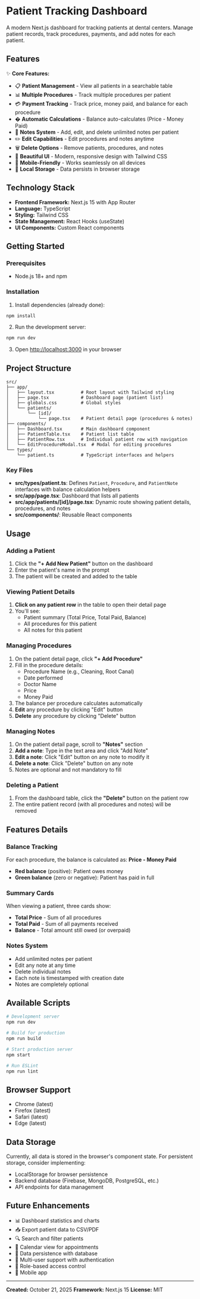 # Patient Tracking Dashboard

A modern Next.js dashboard for tracking patients at dental centers. Manage patient records, track procedures, payments, and add notes for each patient.

## Features

✨ **Core Features:**

- 📋 **Patient Management** - View all patients in a searchable table
- 📊 **Multiple Procedures** - Track multiple procedures per patient
- 💳 **Payment Tracking** - Track price, money paid, and balance for each procedure
- � **Automatic Calculations** - Balance auto-calculates (Price - Money Paid)
- 📝 **Notes System** - Add, edit, and delete unlimited notes per patient
- ✏️ **Edit Capabilities** - Edit procedures and notes anytime
- 🗑️ **Delete Options** - Remove patients, procedures, and notes
- 🎨 **Beautiful UI** - Modern, responsive design with Tailwind CSS
- 📱 **Mobile-Friendly** - Works seamlessly on all devices
- 💾 **Local Storage** - Data persists in browser storage

## Technology Stack

- **Frontend Framework:** Next.js 15 with App Router
- **Language:** TypeScript
- **Styling:** Tailwind CSS
- **State Management:** React Hooks (useState)
- **UI Components:** Custom React components

## Getting Started

### Prerequisites

- Node.js 18+ and npm

### Installation

1. Install dependencies (already done):

```bash
npm install
```

2. Run the development server:

```bash
npm run dev
```

3. Open [http://localhost:3000](http://localhost:3000) in your browser

## Project Structure

```
src/
├── app/
│   ├── layout.tsx          # Root layout with Tailwind styling
│   ├── page.tsx            # Dashboard page (patient list)
│   ├── globals.css         # Global styles
│   └── patients/
│       └── [id]/
│           └── page.tsx    # Patient detail page (procedures & notes)
├── components/
│   ├── Dashboard.tsx       # Main dashboard component
│   ├── PatientTable.tsx    # Patient list table
│   ├── PatientRow.tsx      # Individual patient row with navigation
│   └── EditProcedureModal.tsx  # Modal for editing procedures
└── types/
    └── patient.ts          # TypeScript interfaces and helpers
```

### Key Files

- **src/types/patient.ts**: Defines `Patient`, `Procedure`, and `PatientNote` interfaces with balance calculation helpers
- **src/app/page.tsx**: Dashboard that lists all patients
- **src/app/patients/[id]/page.tsx**: Dynamic route showing patient details, procedures, and notes
- **src/components/**: Reusable React components

## Usage

### Adding a Patient

1. Click the **"+ Add New Patient"** button on the dashboard
2. Enter the patient's name in the prompt
3. The patient will be created and added to the table

### Viewing Patient Details

1. **Click on any patient row** in the table to open their detail page
2. You'll see:
   - Patient summary (Total Price, Total Paid, Balance)
   - All procedures for this patient
   - All notes for this patient

### Managing Procedures

1. On the patient detail page, click **"+ Add Procedure"**
2. Fill in the procedure details:
   - Procedure Name (e.g., Cleaning, Root Canal)
   - Date performed
   - Doctor Name
   - Price
   - Money Paid
3. The balance per procedure calculates automatically
4. **Edit** any procedure by clicking "Edit" button
5. **Delete** any procedure by clicking "Delete" button

### Managing Notes

1. On the patient detail page, scroll to **"Notes"** section
2. **Add a note**: Type in the text area and click "Add Note"
3. **Edit a note**: Click "Edit" button on any note to modify it
4. **Delete a note**: Click "Delete" button on any note
5. Notes are optional and not mandatory to fill

### Deleting a Patient

1. From the dashboard table, click the **"Delete"** button on the patient row
2. The entire patient record (with all procedures and notes) will be removed

## Features Details

### Balance Tracking

For each procedure, the balance is calculated as: **Price - Money Paid**

- **Red balance** (positive): Patient owes money
- **Green balance** (zero or negative): Patient has paid in full

### Summary Cards

When viewing a patient, three cards show:

- **Total Price** - Sum of all procedures
- **Total Paid** - Sum of all payments received
- **Balance** - Total amount still owed (or overpaid)

### Notes System

- Add unlimited notes per patient
- Edit any note at any time
- Delete individual notes
- Each note is timestamped with creation date
- Notes are completely optional

## Available Scripts

```bash
# Development server
npm run dev

# Build for production
npm run build

# Start production server
npm start

# Run ESLint
npm run lint
```

## Browser Support

- Chrome (latest)
- Firefox (latest)
- Safari (latest)
- Edge (latest)

## Data Storage

Currently, all data is stored in the browser's component state. For persistent storage, consider implementing:

- LocalStorage for browser persistence
- Backend database (Firebase, MongoDB, PostgreSQL, etc.)
- API endpoints for data management

## Future Enhancements

- 📊 Dashboard statistics and charts
- 📥 Export patient data to CSV/PDF
- 🔍 Search and filter patients
- 📅 Calendar view for appointments
- 💾 Data persistence with database
- 👥 Multi-user support with authentication
- 🔐 Role-based access control
- 📱 Mobile app

---

**Created:** October 21, 2025
**Framework:** Next.js 15
**License:** MIT
